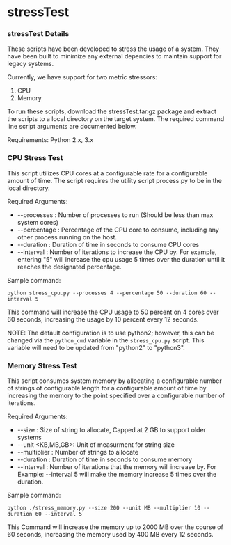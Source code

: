 # stressTest

### stressTest Details
These scripts have been developed to stress the usage of a system. They have been built to minimize any external depencies to maintain support for legacy systems.

Currently, we have support for two metric stressors: 
1. CPU
1. Memory 

To run these scripts, download the stressTest.tar.gz package and extract the scripts to a local directory on the target system. The required command line script arguments are documented below. 

Requirements:
Python 2.x, 3.x 

### CPU Stress Test
This script utilizes CPU cores at a configurable rate for a configurable amount of time. The script requires the utility script process.py to be in the local directory. 

Required Arguments:
* --processes <integer>: Number of processes to run (Should be less than max system cores)
* --percentage <integer>: Percentage of the CPU core to consume, including any other process running on the host.
* --duration <integer>: Duration of time in seconds to consume CPU cores
* --interval <integer>: Number of iterations to increase the CPU by. For example, entering "5" will increase the cpu usage 5 times over the duration until it reaches the designated percentage.

Sample command: 
```
python stress_cpu.py --processes 4 --percentage 50 --duration 60 --interval 5
```
This command will increase the CPU usage to 50 percent on 4 cores over 60 seconds, increasing the usage by 10 percent every 12 seconds.

NOTE: The default configuration is to use python2; however, this can be changed via the `python_cmd` variable in the `stress_cpu.py` script. This variable will need to be updated from "python2" to "python3".

### Memory Stress Test
This script consumes system memory by allocating a configurable number of strings of configurable length for a configurable amount of time by increasing the memory to the point specified over a configurable number of iterations.

Required Arguments:
* --size <integer>: Size of string to allocate, Capped at 2 GB to support older systems
* --unit <KB,MB,GB>: Unit of measurment for string size
* --multiplier <integer>: Number of strings to allocate
* --duration <integer>: Duration of time in seconds to consume memory
* --interval <integer>: Number of iterations that the memory will increase by. For Example: --interval 5 will make the memory increase 5 times over the duration.

Sample command: 
```
python ./stress_memory.py --size 200 --unit MB --multiplier 10 --duration 60 --interval 5
```
This Command will increase the memory up to 2000 MB over the course of 60 seconds, increasing the memory used by 400 MB every 12 seconds. 

